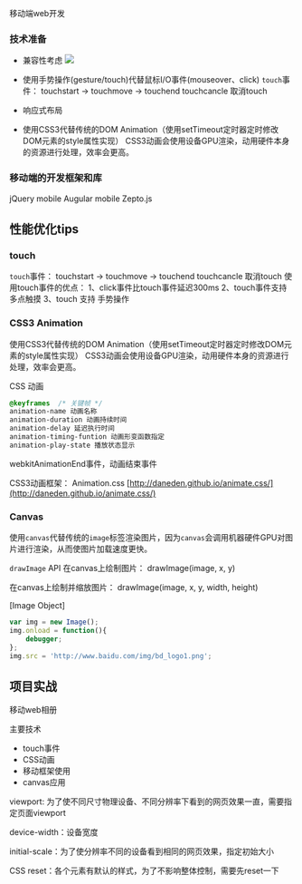 移动端web开发

### 技术准备
* 兼容性考虑
![](http://images.cnitblog.com/blog/282019/201412/072227127809509)

* 使用手势操作(gesture/touch)代替鼠标I/O事件(mouseover、click)
`touch`事件： touchstart -> touchmove -> touchend
touchcancle 取消touch

* 响应式布局

* 使用CSS3代替传统的DOM Animation（使用setTimeout定时器定时修改DOM元素的style属性实现）
CSS3动画会使用设备GPU渲染，动用硬件本身的资源进行处理，效率会更高。


### 移动端的开发框架和库

jQuery mobile
Augular mobile
Zepto.js


## 性能优化tips

### touch
`touch`事件： touchstart -> touchmove -> touchend
touchcancle 取消touch
使用touch事件的优点：
1、click事件比touch事件延迟300ms
2、touch事件支持多点触摸
3、touch 支持 手势操作

### CSS3 Animation
使用CSS3代替传统的DOM Animation（使用setTimeout定时器定时修改DOM元素的style属性实现）
CSS3动画会使用设备GPU渲染，动用硬件本身的资源进行处理，效率会更高。


CSS 动画
```css
@keyframes  /* 关键帧 */
animation-name 动画名称
animation-duration 动画持续时间
animation-delay 延迟执行时间
animation-timing-funtion 动画形变函数指定
animation-play-state 播放状态显示
```
webkitAnimationEnd事件，动画结束事件

CSS3动画框架： Animation.css
[http://daneden.github.io/animate.css/](http://daneden.github.io/animate.css/)


### Canvas
使用`canvas`代替传统的`image`标签渲染图片，因为`canvas`会调用机器硬件GPU对图片进行渲染，从而使图片加载速度更快。

`drawImage` API
在canvas上绘制图片：
drawImage(image, x, y)

在canvas上绘制并缩放图片：
drawImage(image, x, y, width, height)

[Image Object]
```javascript
var img = new Image();
img.onload = function(){
	debugger;
};
img.src = 'http://www.baidu.com/img/bd_logo1.png';
```



## 项目实战
移动web相册

主要技术
* touch事件
* CSS动画
* 移动框架使用
* canvas应用

viewport: 为了使不同尺寸物理设备、不同分辨率下看到的网页效果一直，需要指定页面viewport

<meta name="viewport" content="width=device-width,initial-scale=1.0">

device-width：设备宽度

initial-scale：为了使分辨率不同的设备看到相同的网页效果，指定初始大小

CSS reset：各个元素有默认的样式，为了不影响整体控制，需要先reset一下


